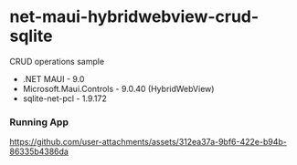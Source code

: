 # net-maui-hybridwebview-crud-sqlite

CRUD operations sample
* .NET MAUI - 9.0
* Microsoft.Maui.Controls - 9.0.40 (HybridWebView)
* sqlite-net-pcl - 1.9.172

### Running App
https://github.com/user-attachments/assets/312ea37a-9bf6-422e-b94b-86335b4386da
